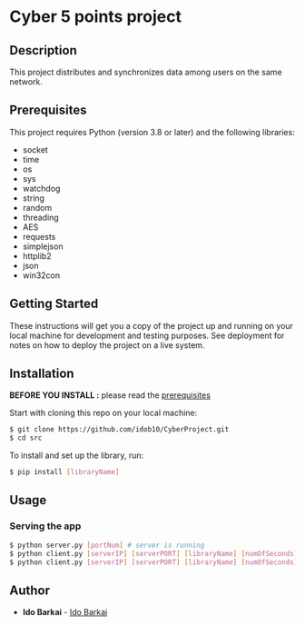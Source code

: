 # Cyber 5 points project

## Description
This project distributes and synchronizes data among users on the same network.

## Prerequisites
This project requires Python (version 3.8 or later) and the following libraries:
- socket
- time
- os
- sys
- watchdog
- string
- random
- threading
- AES
- requests
- simplejson
- httplib2
- json
- win32con

## Getting Started

These instructions will get you a copy of the project up and running on your local machine for development and testing purposes. See deployment for notes on how to deploy the project on a live system.

## Installation

**BEFORE YOU INSTALL :** please read the [prerequisites](#prerequisites)

Start with cloning this repo on your local machine:

```sh
$ git clone https://github.com/idob10/CyberProject.git
$ cd src
```

To install and set up the library, run:

```sh
$ pip install [libraryName]
```
## Usage

### Serving the app

```sh
$ python server.py [portNum] # server is running
$ python client.py [serverIP] [serverPORT] [libraryName] [numOfSeconds] # new user is connected to a new group
$ python client.py [serverIP] [serverPORT] [libraryName] [numOfSeconds] [token] # new user is connected to an existing group
```

## Author

* **Ido Barkai** - [Ido Barkai](https://github.com/idob10)